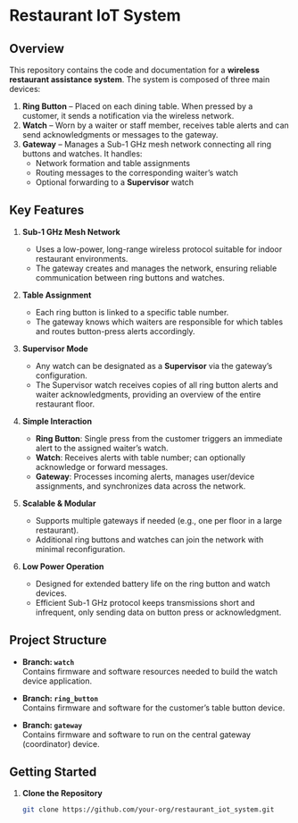 # Restaurant IoT System

## Overview

This repository contains the code and documentation for a **wireless restaurant assistance system**. The system is composed of three main devices:

1. **Ring Button** – Placed on each dining table. When pressed by a customer, it sends a notification via the wireless network.
2. **Watch** – Worn by a waiter or staff member, receives table alerts and can send acknowledgments or messages to the gateway.
3. **Gateway** – Manages a Sub-1 GHz mesh network connecting all ring buttons and watches. It handles:
   - Network formation and table assignments
   - Routing messages to the corresponding waiter’s watch
   - Optional forwarding to a **Supervisor** watch

## Key Features

1. **Sub-1 GHz Mesh Network**  
   - Uses a low-power, long-range wireless protocol suitable for indoor restaurant environments.
   - The gateway creates and manages the network, ensuring reliable communication between ring buttons and watches.

2. **Table Assignment**  
   - Each ring button is linked to a specific table number.  
   - The gateway knows which waiters are responsible for which tables and routes button-press alerts accordingly.

3. **Supervisor Mode**  
   - Any watch can be designated as a **Supervisor** via the gateway’s configuration.  
   - The Supervisor watch receives copies of all ring button alerts and waiter acknowledgments, providing an overview of the entire restaurant floor.

4. **Simple Interaction**  
   - **Ring Button**: Single press from the customer triggers an immediate alert to the assigned waiter’s watch.  
   - **Watch**: Receives alerts with table number; can optionally acknowledge or forward messages.  
   - **Gateway**: Processes incoming alerts, manages user/device assignments, and synchronizes data across the network.

5. **Scalable & Modular**  
   - Supports multiple gateways if needed (e.g., one per floor in a large restaurant).  
   - Additional ring buttons and watches can join the network with minimal reconfiguration.

6. **Low Power Operation**  
   - Designed for extended battery life on the ring button and watch devices.  
   - Efficient Sub-1 GHz protocol keeps transmissions short and infrequent, only sending data on button press or acknowledgment.

## Project Structure

- **Branch: `watch`**  
  Contains firmware and software resources needed to build the watch device application.  

- **Branch: `ring_button`**  
  Contains firmware and software for the customer’s table button device.  

- **Branch: `gateway`**  
  Contains firmware and software to run on the central gateway (coordinator) device.

## Getting Started

1. **Clone the Repository**

   ```bash
   git clone https://github.com/your-org/restaurant_iot_system.git
